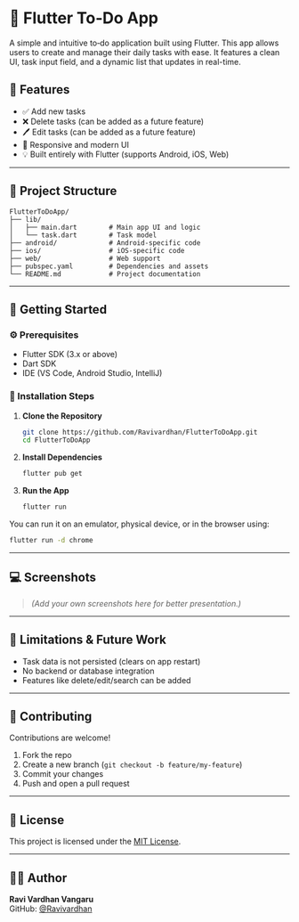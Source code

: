 # 📝 Flutter To‑Do App

A simple and intuitive to‑do application built using Flutter. This app allows users to create and manage their daily tasks with ease. It features a clean UI, task input field, and a dynamic list that updates in real-time.

## 🚀 Features

- ✅ Add new tasks
- ❌ Delete tasks (can be added as a future feature)
- 🖊️ Edit tasks (can be added as a future feature)
- 🎨 Responsive and modern UI
- 💡 Built entirely with Flutter (supports Android, iOS, Web)

---

## 📂 Project Structure

```
FlutterToDoApp/
├── lib/
│   ├── main.dart        # Main app UI and logic
│   └── task.dart        # Task model
├── android/             # Android-specific code
├── ios/                 # iOS-specific code
├── web/                 # Web support
├── pubspec.yaml         # Dependencies and assets
└── README.md            # Project documentation
```

---

## 🧪 Getting Started

### ⚙️ Prerequisites

- Flutter SDK (3.x or above)
- Dart SDK
- IDE (VS Code, Android Studio, IntelliJ)

### 🔧 Installation Steps

1. **Clone the Repository**
   ```bash
   git clone https://github.com/Ravivardhan/FlutterToDoApp.git
   cd FlutterToDoApp
   ```

2. **Install Dependencies**
   ```bash
   flutter pub get
   ```

3. **Run the App**
   ```bash
   flutter run
   ```

You can run it on an emulator, physical device, or in the browser using:
```bash
flutter run -d chrome
```

---

## 💻 Screenshots

> *(Add your own screenshots here for better presentation.)*

---

## 🚧 Limitations & Future Work

- Task data is not persisted (clears on app restart)
- No backend or database integration
- Features like delete/edit/search can be added

---

## 🤝 Contributing

Contributions are welcome!

1. Fork the repo
2. Create a new branch (`git checkout -b feature/my-feature`)
3. Commit your changes
4. Push and open a pull request

---

## 📄 License

This project is licensed under the [MIT License](LICENSE).

---

## 👨‍💻 Author

**Ravi Vardhan Vangaru**  
GitHub: [@Ravivardhan](https://github.com/Ravivardhan)
